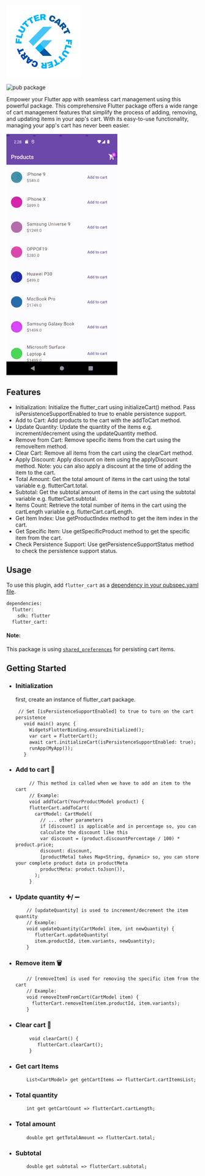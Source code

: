 
![logo](logo.png)

![pub package](https://img.shields.io/pub/v/flutter_cart?label=flutter_cart&logo=Flutter%20Cart)

Empower your Flutter app with seamless cart management using this powerful package. This comprehensive Flutter package offers a wide range of cart management features that simplify the process of adding, removing, and updating items in your app's cart. With its easy-to-use functionality, managing your app's cart has never been easier.

![sample](<flutter_cart(sample).gif>)

## Features

- Initialization: Initialize the flutter_cart using initializeCart() method. Pass isPersistenceSupportEnabled to true to enable persistence support.
- Add to Cart: Add products to the cart with the addToCart method.
- Update Quantity: Update the quantity of the items e.g. increment/decrement using the updateQuantity method.
- Remove from Cart: Remove specific items from the cart using the removeItem method.
- Clear Cart: Remove all items from the cart using the clearCart method.
- Apply Discount: Apply discount on item using the applyDiscount method. Note: you can also apply a discount at the time of adding the item to the cart.
- Total Amount: Get the total amount of items in the cart using the total variable e.g. flutterCart.total.
- Subtotal: Get the subtotal amount of items in the cart using the subtotal variable e.g. flutterCart.subtotal.
- Items Count: Retrieve the total number of items in the cart using the cartLength variable e.g. flutterCart.cartLength.
- Get Item Index: Use getProductIndex method to get the item index in the cart.
- Get Specific Item: Use getSpecificProduct method to get the specific item from the cart.
- Check Persistence Support: Use getPersistenceSupportStatus method to check the persistence support status.

## Usage

To use this plugin, add `flutter_cart` as a [dependency in your pubspec.yaml file](https://flutter.io/platform-plugins/).

```
dependencies:
  flutter:
    sdk: flutter
  flutter_cart:
```
#### Note:
This package is using [`shared_preferences`](https://pub.dev/packages/shared_preferences) for persisting cart items.

## Getting Started

- ### Initialization

  first, create an instance of flutter_cart package.

  ```
   // Set [isPersistenceSupportEnabled] to true to turn on the cart persistence
     void main() async {
       WidgetsFlutterBinding.ensureInitialized();
       var cart = FlutterCart();
       await cart.initializeCart(isPersistenceSupportEnabled: true);
       runApp(MyApp());
     }
  ```

- ### Add to cart 🛒
  ```
       // This method is called when we have to add an item to the cart
       // Example:
       void addToCart(YourProductModel product) {
       flutterCart.addToCart(
         cartModel: CartModel(
           // ... other parameters
           if [discount] is applicable and in percentage so, you can
           calculate the discount like this
           var discount = (product.discountPercentage / 100) * product.price;
           discount: discount,
           [productMeta] takes Map<String, dynamic> so, you can store your complete product data in productMeta
           productMeta: product.toJson()),
         );
       }
  ```
- ### Update quantity ➕/ ➖
  ```
      // [updateQuantity] is used to increment/decrement the item quantity
      // Example:
      void updateQuantity(CartModel item, int newQuantity) {
         flutterCart.updateQuantity(
         item.productId, item.variants, newQuantity);
      }
  ```
- ### Remove item 🗑️
  ```
      // [removeItem] is used for removing the specific item from the cart
      // Example:
      void removeItemFromCart(CartModel item) {
        flutterCart.removeItem(item.productId, item.variants);
      }
  ```
- ### Clear cart 🧹
  ```
       void clearCart() {
          flutterCart.clearCart();
       }
  ```
- ### Get cart Items
  ```
      List<CartModel> get getCartItems => flutterCart.cartItemsList;
  ```
- ### Total quantity
  ```
      int get getCartCount => flutterCart.cartLength;
  ```
- ### Total amount
  ```
      double get getTotalAmount => flutterCart.total;
  ```
- ### Subtotal
  ```
      double get subtotal => flutterCart.subtotal;
  ```

